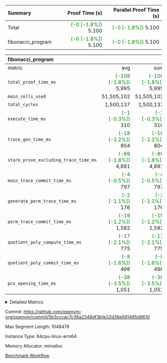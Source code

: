 | Summary | Proof Time (s) | Parallel Proof Time (s) |
|:---|---:|---:|
| Total | <span style='color: green'>(-0 [-1.8%])</span> 5.100 | <span style='color: green'>(-0 [-1.8%])</span> 5.100 |
| fibonacci_program | <span style='color: green'>(-0 [-1.8%])</span> 5.100 | <span style='color: green'>(-0 [-1.8%])</span> 5.100 |


| fibonacci_program |||||
|:---|---:|---:|---:|---:|
|metric|avg|sum|max|min|
| `total_proof_time_ms ` | <span style='color: green'>(-108 [-1.8%])</span> 5,995 | <span style='color: green'>(-108 [-1.8%])</span> 5,995 | <span style='color: green'>(-108 [-1.8%])</span> 5,995 | <span style='color: green'>(-108 [-1.8%])</span> 5,995 |
| `main_cells_used     ` |  51,505,102 |  51,505,102 |  51,505,102 |  51,505,102 |
| `total_cycles        ` |  1,500,137 |  1,500,137 |  1,500,137 |  1,500,137 |
| `execute_time_ms     ` | <span style='color: green'>(-1 [-0.3%])</span> 310 | <span style='color: green'>(-1 [-0.3%])</span> 310 | <span style='color: green'>(-1 [-0.3%])</span> 310 | <span style='color: green'>(-1 [-0.3%])</span> 310 |
| `trace_gen_time_ms   ` | <span style='color: green'>(-18 [-2.2%])</span> 804 | <span style='color: green'>(-18 [-2.2%])</span> 804 | <span style='color: green'>(-18 [-2.2%])</span> 804 | <span style='color: green'>(-18 [-2.2%])</span> 804 |
| `stark_prove_excluding_trace_time_ms` | <span style='color: green'>(-89 [-1.8%])</span> 4,881 | <span style='color: green'>(-89 [-1.8%])</span> 4,881 | <span style='color: green'>(-89 [-1.8%])</span> 4,881 | <span style='color: green'>(-89 [-1.8%])</span> 4,881 |
| `main_trace_commit_time_ms` | <span style='color: green'>(-4 [-0.5%])</span> 797 | <span style='color: green'>(-4 [-0.5%])</span> 797 | <span style='color: green'>(-4 [-0.5%])</span> 797 | <span style='color: green'>(-4 [-0.5%])</span> 797 |
| `generate_perm_trace_time_ms` | <span style='color: green'>(-2 [-1.1%])</span> 176 | <span style='color: green'>(-2 [-1.1%])</span> 176 | <span style='color: green'>(-2 [-1.1%])</span> 176 | <span style='color: green'>(-2 [-1.1%])</span> 176 |
| `perm_trace_commit_time_ms` | <span style='color: green'>(-19 [-1.2%])</span> 1,582 | <span style='color: green'>(-19 [-1.2%])</span> 1,582 | <span style='color: green'>(-19 [-1.2%])</span> 1,582 | <span style='color: green'>(-19 [-1.2%])</span> 1,582 |
| `quotient_poly_compute_time_ms` | <span style='color: green'>(-17 [-2.1%])</span> 775 | <span style='color: green'>(-17 [-2.1%])</span> 775 | <span style='color: green'>(-17 [-2.1%])</span> 775 | <span style='color: green'>(-17 [-2.1%])</span> 775 |
| `quotient_poly_commit_time_ms` | <span style='color: green'>(-8 [-1.6%])</span> 498 | <span style='color: green'>(-8 [-1.6%])</span> 498 | <span style='color: green'>(-8 [-1.6%])</span> 498 | <span style='color: green'>(-8 [-1.6%])</span> 498 |
| `pcs_opening_time_ms ` | <span style='color: green'>(-38 [-3.5%])</span> 1,051 | <span style='color: green'>(-38 [-3.5%])</span> 1,051 | <span style='color: green'>(-38 [-3.5%])</span> 1,051 | <span style='color: green'>(-38 [-3.5%])</span> 1,051 |



<details>
<summary>Detailed Metrics</summary>

| group | num_segments | keygen_time_ms | commit_exe_time_ms |
| --- | --- | --- | --- |
| fibonacci_program | 1 | 344 | 6 | 

| group | air_name | quotient_deg | interactions | constraints |
| --- | --- | --- | --- | --- |
| fibonacci_program | AccessAdapterAir<16> | 2 | 5 | 14 | 
| fibonacci_program | AccessAdapterAir<2> | 2 | 5 | 14 | 
| fibonacci_program | AccessAdapterAir<32> | 2 | 5 | 14 | 
| fibonacci_program | AccessAdapterAir<4> | 2 | 5 | 14 | 
| fibonacci_program | AccessAdapterAir<64> | 2 | 5 | 14 | 
| fibonacci_program | AccessAdapterAir<8> | 2 | 5 | 14 | 
| fibonacci_program | BitwiseOperationLookupAir<8> | 2 | 2 | 4 | 
| fibonacci_program | MemoryMerkleAir<8> | 2 | 4 | 40 | 
| fibonacci_program | PersistentBoundaryAir<8> | 2 | 3 | 6 | 
| fibonacci_program | PhantomAir | 2 | 3 | 5 | 
| fibonacci_program | Poseidon2PeripheryAir<BabyBearParameters>, 1> | 2 | 1 | 286 | 
| fibonacci_program | ProgramAir | 1 | 1 | 4 | 
| fibonacci_program | RangeTupleCheckerAir<2> | 1 | 1 | 4 | 
| fibonacci_program | VariableRangeCheckerAir | 1 | 1 | 4 | 
| fibonacci_program | VmAirWrapper<Rv32BaseAluAdapterAir, BaseAluCoreAir<4, 8> | 2 | 19 | 43 | 
| fibonacci_program | VmAirWrapper<Rv32BaseAluAdapterAir, LessThanCoreAir<4, 8> | 2 | 17 | 39 | 
| fibonacci_program | VmAirWrapper<Rv32BaseAluAdapterAir, ShiftCoreAir<4, 8> | 2 | 23 | 90 | 
| fibonacci_program | VmAirWrapper<Rv32BranchAdapterAir, BranchEqualCoreAir<4> | 2 | 11 | 25 | 
| fibonacci_program | VmAirWrapper<Rv32BranchAdapterAir, BranchLessThanCoreAir<4, 8> | 2 | 13 | 41 | 
| fibonacci_program | VmAirWrapper<Rv32CondRdWriteAdapterAir, Rv32JalLuiCoreAir> | 2 | 10 | 22 | 
| fibonacci_program | VmAirWrapper<Rv32HintStoreAdapterAir, Rv32HintStoreCoreAir> | 2 | 15 | 17 | 
| fibonacci_program | VmAirWrapper<Rv32JalrAdapterAir, Rv32JalrCoreAir> | 2 | 16 | 20 | 
| fibonacci_program | VmAirWrapper<Rv32LoadStoreAdapterAir, LoadSignExtendCoreAir<4, 8> | 2 | 18 | 33 | 
| fibonacci_program | VmAirWrapper<Rv32LoadStoreAdapterAir, LoadStoreCoreAir<4> | 2 | 17 | 38 | 
| fibonacci_program | VmAirWrapper<Rv32MultAdapterAir, DivRemCoreAir<4, 8> | 2 | 25 | 88 | 
| fibonacci_program | VmAirWrapper<Rv32MultAdapterAir, MulHCoreAir<4, 8> | 2 | 24 | 38 | 
| fibonacci_program | VmAirWrapper<Rv32MultAdapterAir, MultiplicationCoreAir<4, 8> | 2 | 19 | 26 | 
| fibonacci_program | VmAirWrapper<Rv32RdWriteAdapterAir, Rv32AuipcCoreAir> | 2 | 11 | 15 | 
| fibonacci_program | VmConnectorAir | 2 | 3 | 9 | 

| group | air_name | segment | rows | prep_cols | perm_cols | main_cols | cells |
| --- | --- | --- | --- | --- | --- | --- | --- |
| fibonacci_program | AccessAdapterAir<8> | 0 | 64 |  | 24 | 17 | 2,624 | 
| fibonacci_program | BitwiseOperationLookupAir<8> | 0 | 65,536 | 3 | 8 | 2 | 655,360 | 
| fibonacci_program | MemoryMerkleAir<8> | 0 | 512 |  | 20 | 32 | 26,624 | 
| fibonacci_program | PersistentBoundaryAir<8> | 0 | 64 |  | 12 | 20 | 2,048 | 
| fibonacci_program | PhantomAir | 0 | 2 |  | 12 | 6 | 36 | 
| fibonacci_program | Poseidon2PeripheryAir<BabyBearParameters>, 1> | 0 | 256 |  | 8 | 300 | 78,848 | 
| fibonacci_program | ProgramAir | 0 | 4,096 |  | 8 | 10 | 73,728 | 
| fibonacci_program | RangeTupleCheckerAir<2> | 0 | 524,288 | 2 | 8 | 1 | 4,718,592 | 
| fibonacci_program | VariableRangeCheckerAir | 0 | 262,144 | 2 | 8 | 1 | 2,359,296 | 
| fibonacci_program | VmAirWrapper<Rv32BaseAluAdapterAir, BaseAluCoreAir<4, 8> | 0 | 1,048,576 |  | 80 | 36 | 121,634,816 | 
| fibonacci_program | VmAirWrapper<Rv32BaseAluAdapterAir, LessThanCoreAir<4, 8> | 0 | 524,288 |  | 40 | 37 | 40,370,176 | 
| fibonacci_program | VmAirWrapper<Rv32BaseAluAdapterAir, ShiftCoreAir<4, 8> | 0 | 2 |  | 52 | 53 | 210 | 
| fibonacci_program | VmAirWrapper<Rv32BranchAdapterAir, BranchEqualCoreAir<4> | 0 | 262,144 |  | 48 | 26 | 19,398,656 | 
| fibonacci_program | VmAirWrapper<Rv32BranchAdapterAir, BranchLessThanCoreAir<4, 8> | 0 | 8 |  | 56 | 32 | 704 | 
| fibonacci_program | VmAirWrapper<Rv32CondRdWriteAdapterAir, Rv32JalLuiCoreAir> | 0 | 131,072 |  | 44 | 18 | 8,126,464 | 
| fibonacci_program | VmAirWrapper<Rv32HintStoreAdapterAir, Rv32HintStoreCoreAir> | 0 | 4 |  | 36 | 26 | 248 | 
| fibonacci_program | VmAirWrapper<Rv32JalrAdapterAir, Rv32JalrCoreAir> | 0 | 16 |  | 36 | 28 | 1,024 | 
| fibonacci_program | VmAirWrapper<Rv32LoadStoreAdapterAir, LoadStoreCoreAir<4> | 0 | 32 |  | 72 | 40 | 3,584 | 
| fibonacci_program | VmAirWrapper<Rv32RdWriteAdapterAir, Rv32AuipcCoreAir> | 0 | 16 |  | 28 | 21 | 784 | 
| fibonacci_program | VmConnectorAir | 0 | 2 | 1 | 12 | 4 | 32 | 

| group | segment | trace_gen_time_ms | total_proof_time_ms | total_cycles | total_cells | stark_prove_excluding_trace_time_ms | quotient_poly_compute_time_ms | quotient_poly_commit_time_ms | perm_trace_commit_time_ms | pcs_opening_time_ms | main_trace_commit_time_ms | main_cells_used | generate_perm_trace_time_ms | execute_time_ms |
| --- | --- | --- | --- | --- | --- | --- | --- | --- | --- | --- | --- | --- | --- | --- |
| fibonacci_program | 0 | 804 | 5,995 | 1,500,137 | 197,453,854 | 4,881 | 775 | 498 | 1,582 | 1,051 | 797 | 51,505,102 | 176 | 310 | 

</details>


Commit: https://github.com/openvm-org/openvm/commit/5b3cccac7c36a2348df3b1e32d36e691485d9610

Max Segment Length: 1048476

Instance Type: 64cpu-linux-arm64

Memory Allocator: mimalloc

[Benchmark Workflow](https://github.com/openvm-org/openvm/actions/runs/12700336385)
